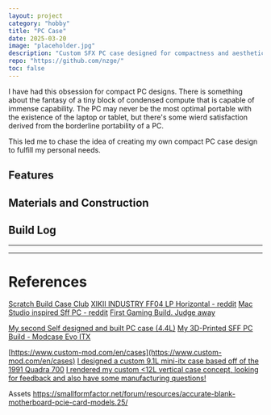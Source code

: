 ```yaml
---
layout: project
category: "hobby"
title: "PC Case"
date: 2025-03-20
image: "placeholder.jpg"
description: "Custom SFX PC case designed for compactness and aesthetics."
repo: "https://github.com/nzge/"
toc: false
---
```


I have had this obsession for compact PC designs.
There is something about the fantasy of a tiny block of condensed compute that is capable of immense capability. The PC may never be the most optimal portable with the existence of the laptop or tablet, but there's some wierd satisfaction derived from the borderline portability of a PC.

This led me to chase the idea of creating my own compact PC case design to fulfill my personal needs. 

## Features

## Materials and Construction

## Build Log 


---
---

# References

[Scratch Build Case Club](https://www.overclock.net/threads/scratch-build-case-club.1352981/)
[XIKII INDUSTRY FF04 LP Horizontal - reddit](https://www.reddit.com/r/sffpc/comments/1jt27h8/xikii_industry_ff04_lp_horizontal/)
[Mac Studio inspired Sff PC - reddit](https://www.reddit.com/r/sffpc/comments/1jmnjs3/mac_studio_inspired_sff_pc/)
[First Gaming Build. Judge away](https://www.reddit.com/r/sffpc/comments/1jgsftx/first_gaming_build_judge_away/)

[My second Self designed and built PC case (4.4L)](https://www.reddit.com/r/sffpc/comments/1bt3c2d/my_second_self_designed_and_built_pc_case_44l/)
[My 3D-Printed SFF PC Build - Modcase Evo ITX](https://www.reddit.com/r/sffpc/comments/1hykamb/my_3dprinted_sff_pc_build_modcase_evo_itx/)

[https://www.custom-mod.com/en/cases](https://www.custom-mod.com/en/cases)
[I designed a custom 9.1L mini-itx case based off of the 1991 Quadra 700](https://www.reddit.com/r/sffpc/comments/kr8tfv/i_designed_a_custom_91l_miniitx_case_based_off_of/)
[I rendered my custom <12L vertical case concept, looking for feedback and also have some manufacturing questions!](https://www.reddit.com/r/sffpc/comments/i6qxhp/i_rendered_my_custom_12l_vertical_case_concept/)

Assets
https://smallformfactor.net/forum/resources/accurate-blank-motherboard-pcie-card-models.25/


